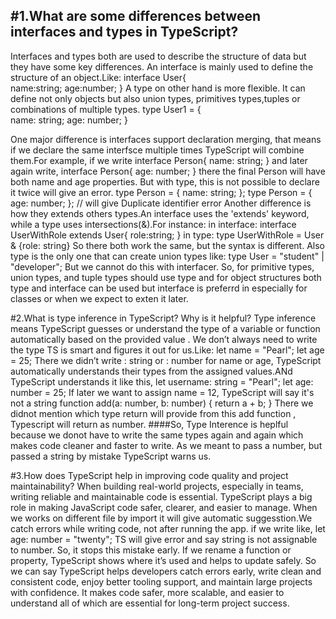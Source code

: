 #1.What are some differences between interfaces and types in TypeScript?
------------------------------------------------------------------------
Interfaces and types both are used to describe the structure of data but they have some key differences. 
An interface is mainly used to define the structure of an object.Like:
interface User{  
    name:string;
    age:number;
    }
A type on other hand is more flexible. It can define not only objects but also union types, primitives types,tuples or combinations of multiple types.
type User1 = {     
    name: string;
    age: number;
}

One major difference is interfaces support declaration merging, that means if we declare the same interfsce multiple times TypeScript will combine them.For example, if we write 
interface Person{
name: string;
}
and later again write,
interface Person{
age: number;
}
there the final Person will have both name and age properties. But with type, this is not possible to declare it twice will give an error.
type Person = {
  name: string;
};
type Person = {
  age: number;
}; //  will give Duplicate identifier error
Another difference is how they extends others types.An interface uses the 'extends' keyword, while a type uses intersections(&).For instance:
in interface:
interface UserWithRole extends User{
    role:string;
}
in type:
type UserWithRole = User & {role: string} 
So there both work the same, but the syntax is different. Also type is the only one that can create union types like:
type User = "student" | "developer";
But we cannot do this with interfacer.
So, for primitive types, union types, and tuple types should use type and for object structures both type and interface can be used but interface is preferrd in especially for classes or when we expect to exten it later.


#2.What is type inference in TypeScript? Why is it helpful?
Type inference means TypeScript guesses or understand the type of a variable or function automatically based on the provided value . We don’t always need to write the type TS is smart and figures it out for us.Like:
let name = "Pearl"; 
let age = 25; 
There we didn’t write : string or : number for name or age, TypeScript automatically understands their types from the assigned values.ANd
TypeScript understands it like this, let username: string = "Pearl"; let age: number = 25; If later we want to assign name = 12, TypeScript will say it's not a string
function add(a: number, b: number) {
  return a + b;
}
There we didnot mention which type return will provide from this add function , Typescript will return as number.
####So,
Type Interence is heplful because we donot have to write the same types again and again which makes code cleaner and faster to write. As we meant to pass a number, but passed a string by mistake TypeScript warns us.

#3.How does TypeScript help in improving code quality and project maintainability?
When building real-world projects, especially in teams, writing reliable and maintainable code is essential. TypeScript plays a big role in making JavaScript code safer, clearer, and easier to manage. When we works on different file by import it will give automatic suggesstion.We catch errors while writing code, not after running the app. 
if we write like, let age: number = "twenty"; TS will give error and say string is not assignable to number. So, it stops this mistake early. If we rename a function or property, TypeScript shows where it’s used and helps to update safely.
So we can say TypeScript helps developers catch errors early, write clean and consistent code, enjoy better tooling support, and maintain large projects with confidence. It makes code safer, more scalable, and easier to understand all of which are essential for long-term project success.




